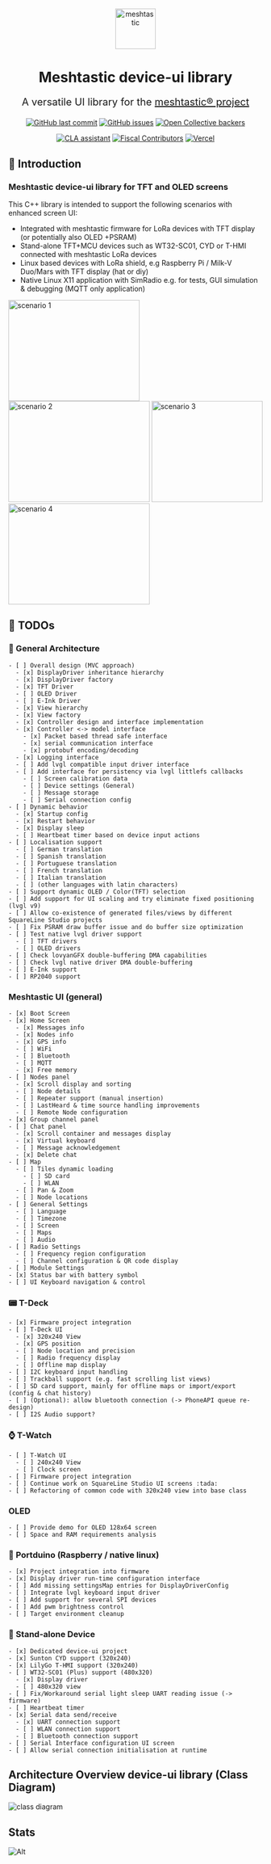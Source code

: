 #

<div align="center">

<img alt="meshtastic" src="https://avatars.githubusercontent.com/u/61627050?s=200&v=4" width="80" height="80">

  <h1 align="center"> Meshtastic device-ui library</h1>
  <p style="font-size:20px;" align="center">A versatile UI library for the <a href="https://meshtastic.org">meshtastic® project</a> </p>
</div>

<!--Project specific badges here-->

<p align="center">
<a href="">
    <img alt="GitHub last commit" src="https://img.shields.io/github/last-commit/mverch67/device-ui"></a>
    <a href="https://github.com/mverch67/device-ui/issues">
    <img alt="GitHub issues" src="https://img.shields.io/github/issues/mverch67/device-ui"></a>
  <a href="https://opencollective.com/meshtastic">
    <img alt="Open Collective backers" src="https://img.shields.io/opencollective/backers/meshtastic?label=support%20meshtastic">
  </a>
</p>
<div style="text-align: center;">

[![CLA assistant](https://cla-assistant.io/readme/badge/mverch67/device-ui)](https://cla-assistant.io/mverch67/device-ui)
[![Fiscal Contributors](https://opencollective.com/meshtastic/tiers/badge.svg?label=Fiscal%20Contributors&color=deeppink)](https://opencollective.com/meshtastic)
[![Vercel](https://img.shields.io/static/v1?label=Powered%20by&message=Vercel&style=flat&logo=vercel&color=000000)](https://vercel.com?utm_source=meshtastic&utm_campaign=oss)

</div>

## :wave: Introduction

### Meshtastic device-ui library for TFT and OLED screens

This C++ library is intended to support the following scenarios with enhanced screen UI:

- Integrated with meshtastic firmware for LoRa devices with TFT display (or potentially also OLED +PSRAM)
- Stand-alone TFT+MCU devices such as WT32-SC01, CYD or T-HMI connected with meshtastic LoRa devices
- Linux based devices with LoRa shield, e.g Raspberry Pi / Milk-V Duo/Mars with TFT display (hat or diy)
- Native Linux X11 application with SimRadio e.g. for tests, GUI simulation & debugging (MQTT only application)

<img src="docs/T-Deck.jpg" alt="scenario 1" width="260" height="200">
<img src="docs/CYD.png" alt="scenario 2" width="280" height="200">
<img src="docs/Pi400-TFT.jpg" alt="scenario 3" width="220" height="200">
<img src="docs/X11.png" alt="scenario 4" width="280" height="200">

## :pencil: TODOs

### :japanese_castle: General Architecture

    - [ ] Overall design (MVC approach)
      - [x] DisplayDriver inheritance hierarchy
      - [x] DisplayDriver factory
      - [x] TFT Driver
      - [ ] OLED Driver
      - [ ] E-Ink Driver
      - [x] View hierarchy
      - [x] View factory
      - [x] Controller design and interface implementation
      - [x] Controller <-> model interface
        - [x] Packet based thread safe interface
        - [x] serial communication interface
        - [x] protobuf encoding/decoding
      - [x] Logging interface
      - [ ] Add lvgl compatible input driver interface
      - [ ] Add interface for persistency via lvgl littlefs callbacks
        - [ ] Screen calibration data
        - [ ] Device settings (General)
        - [ ] Message storage
        - [ ] Serial connection config
    - [ ] Dynamic behavior
      - [x] Startup config
      - [x] Restart behavior
      - [x] Display sleep
      - [ ] Heartbeat timer based on device input actions
    - [ ] Localisation support
      - [ ] German translation
      - [ ] Spanish translation
      - [ ] Portuguese translation
      - [ ] French translation
      - [ ] Italian translation
      - [ ] (other languages with latin characters)
    - [ ] Support dynamic OLED / Color(TFT) selection
    - [ ] Add support for UI scaling and try eliminate fixed positioning (lvgl v9)
    - [ ] Allow co-existence of generated files/views by different SquareLine Studio projects
    - [ ] Fix PSRAM draw buffer issue and do buffer size optimization
    - [ ] Test native lvgl driver support
      - [ ] TFT drivers
      - [ ] OLED drivers
    - [ ] Check lovyanGFX double-buffering DMA capabilities
    - [ ] Check lvgl native driver DMA double-buffering
    - [ ] E-Ink support
    - [ ] RP2040 support

### Meshtastic UI (general)

    - [x] Boot Screen
    - [x] Home Screen
      - [x] Messages info
      - [x] Nodes info
      - [x] GPS info
      - [ ] WiFi
      - [ ] Bluetooth
      - [ ] MQTT
      - [x] Free memory
    - [ ] Nodes panel
      - [x] Scroll display and sorting
      - [ ] Node details
      - [ ] Repeater support (manual insertion)
      - [ ] LastHeard & time source handling improvements
      - [ ] Remote Node configuration
    - [x] Group channel panel
    - [ ] Chat panel
      - [x] Scroll container and messages display
      - [x] Virtual keyboard
      - [ ] Message acknowledgement
      - [x] Delete chat
    - [ ] Map
      - [ ] Tiles dynamic loading
        - [ ] SD card
        - [ ] WLAN
      - [ ] Pan & Zoom
      - [ ] Node locations
    - [ ] General Settings
      - [ ] Language
      - [ ] Timezone
      - [ ] Screen
      - [ ] Maps
      - [ ] Audio
    - [ ] Radio Settings
      - [ ] Frequency region configuration
      - [ ] Channel configuration & QR code display
    - [ ] Module Settings
    - [x] Status bar with battery symbol
    - [ ] UI Keyboard navigation & control

### :pager: T-Deck

    - [x] Firmware project integration
    - [ ] T-Deck UI
      - [x] 320x240 View
      - [x] GPS position
      - [ ] Node location and precision
      - [ ] Radio frequency display
      - [ ] Offline map display
    - [ ] I2C keyboard input handling
    - [ ] Trackball support (e.g. fast scrolling list views)
    - [ ] SD card support, mainly for offline maps or import/export (config & chat history)
    - [ ] (Optional): allow bluetooth connection (-> PhoneAPI queue re-design)
    - [ ] I2S Audio support?

### :watch: T-Watch

    - [ ] T-Watch UI
      - [ ] 240x240 View
      - [ ] Clock screen
    - [ ] Firmware project integration
    - [ ] Continue work on SquareLine Studio UI screens :tada:
    - [ ] Refactoring of common code with 320x240 view into base class

### OLED

    - [ ] Provide demo for OLED 128x64 screen
    - [ ] Space and RAM requirements analysis

### :penguin: Portduino (Raspberry / native linux)

    - [x] Project integration into firmware
    - [x] Display driver run-time configuration interface
    - [ ] Add missing settingsMap entries for DisplayDriverConfig
    - [ ] Integrate lvgl keyboard input driver
    - [ ] Add support for several SPI devices
    - [ ] Add pwm brightness control
    - [ ] Target environment cleanup

### :iphone: Stand-alone Device

    - [x] Dedicated device-ui project
    - [x] Sunton CYD support (320x240)
    - [x] LilyGo T-HMI support (320x240)
    - [ ] WT32-SC01 (Plus) support (480x320)
      - [x] Display driver
      - [ ] 480x320 view
    - [ ] Fix/Workaround serial light sleep UART reading issue (-> firmware)
    - [ ] Heartbeat timer
    - [x] Serial data send/receive
      - [x] UART connection support
      - [ ] WLAN connection support
      - [ ] Bluetooth connection support
    - [ ] Serial Interface configuration UI screen
    - [ ] Allow serial connection initialisation at runtime

## Architecture Overview device-ui library (Class Diagram)

<img src="docs/class-diagram.png" alt="class diagram">

## Stats

![Alt](https://repobeats.axiom.co/api/embed/2d7384f6fd2724a3b3b9d320fcd77717d7f92d7e.svg "Repobeats analytics image")
